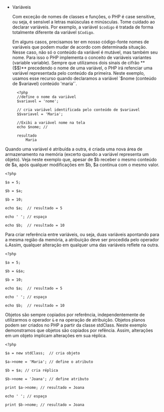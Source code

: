 * Variáveis
  
    Com exceção de nomes de classes e funções, o PHP é case sensitive, 
    ou seja, é sensível a letras maiúsculas e minúsculas.
    Tome cuidado ao declarar variáveis. Por exemplo, a variável `$codigo` é tratada de forma 
    totalmente diferente da variável `$Codigo`.
    
    Em alguns casos, precisamos ter em nosso código-fonte nomes de variáveis 
    que podem mudar de acordo com determinada situação. Nesse caso, não só o conteúdo
    da variável é mutável, mas também seu nome. Para isso o PHP implementa o conceito de variáveis
    variantes (variable variable). Sempre que utilizamos dois sinais de cifrão **($$)** 
    precedendo o nome de uma variável, o PHP irá refenciar uma variável 
    representada pelo conteúdo da primeira. Neste exemplo, usamos esse recurso 
    quando declaramos a variável `$nome (conteúdo de $variavel) conteúdo 'maria'`.

        <?php
        //define o nome da variável
        $variavel = 'nome';

        // cria variável identificada pelo conteúdo de $variavel
        $$variavel = 'Maria';

        //Exibi a variável nome na tela
        echo $nome; // 

        resultado 
            Maria    

Quando uma variável é atribuída a outra, é criada uma nova 
área de armazenamento na memória (excerto quando a variável representa um objeto). 
Veja neste exemplo que, apesar de $b receber o mesmo conteúdo de $a, 
após qualquer modificações em $b, $a continua com o mesmo valor.

    <?php 
    
    $a = 5;

    $b = $a;

    $b = 10;

    echo $a;  // resultado = 5

    echo ' '; // espaço

    echo $b;  // resultado = 10 


Para criar referência entre variáveis, ou seja, duas variáveis apontando para a mesma região da memória, 
a atribuição deve ser procedida pelo operador `&`.Assim, 
qualquer alteração em qualquer uma das variáveis reflete na outra.  
    
    <?php 
    
    $a = 5;

    $b = &$a;

    $b = 10;

    echo $a;  // resultado = 5

    echo ' '; // espaço

    echo $b;  // resultado = 10 


Objetos são sempre copiados por referência, independentemente de utilizarmos o operador `&` e na operação de atribuição. Objetos planos podem ser criados no PHP a partir da classe stdClass. Neste exemplo demonstramos que objetos são copiados por refência. Assim, alterações em um objeto implicam alterações em sua réplica.
    
    <?php

    $a = new stdClass;  // cria objeto

    $a->nome = 'Maria'; // define o atributo	
    
    $b = $a; // cria réplica

    $b->nome = 'Joana'; // define atributo

    print $a->nome; // resultado = Joana

    echo ' '; // espaço

    print $b->nome; // resultado = Joana